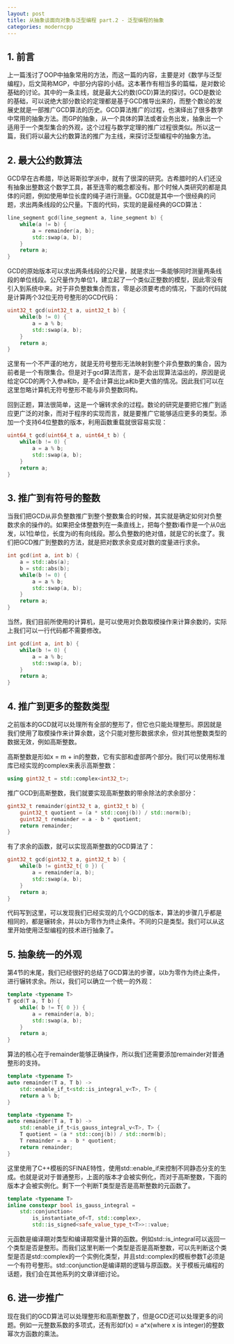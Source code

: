 ```yaml
---
layout: post
title: 从抽象谈面向对象与泛型编程 part.2 - 泛型编程的抽象
categories: moderncpp
---
```


## 1. 前言
上一篇浅讨了OOP中抽象常用的方法，而这一篇的内容，主要是对《数学与泛型编程》，后文简称MGP，中部分内容的小结。这本著作有相当多的篇幅，是对数论基础的讨论。其中的一条主线，就是最大公约数(GCD)算法的探讨。GCD是数论的基础，可以说绝大部分数论的定理都是基于GCD推导出来的，而整个数论的发展史就是一部推广GCD算法的历史。GCD算法推广的过程，也演绎出了很多数学中常用的抽象方法。而GP的抽象，从一个具体的算法或者业务出发，抽象出一个适用于一个类型集合的外观，这个过程与数学定理的推广过程很类似。所以这一篇，我们将以最大公约数算法的推广为主线，来探讨泛型编程中的抽象方法。

## 2. 最大公约数算法
GCD早在古希腊，毕达哥斯拉学派中，就有了很深的研究。古希腊时的人们还没有抽象出整数这个数学工具，甚至连零的概念都没有。那个时候人类研究的都是具体的问题，例如使用单位长度的绳子进行测量。GCD就是其中一个很经典的问题，求出两条线段的公尺量。下面的代码，实现的是最经典的GCD算法：
```cpp
line_segment gcd(line_segment a, line_segment b) {
    while(a != b) {
        a = remainder(a, b);
        std::swap(a, b);
    }
    return a;
}
```
GCD的原始版本可以求出两条线段的公尺量，就是求出一条能够同时测量两条线段的单位线段。公尺量作为单位1，建立起了一个类似正整数的模型，因此零没有引入到系统中来。对于非负整数集合而言，零是必须要考虑的情况，下面的代码就是计算两个32位无符号整形的GCD代码：

```cpp
uint32_t gcd(uint32_t a, uint32_t b) {
    while(b != 0) {
        a = a % b;
        std::swap(a, b);
    }
    return a;
}
```
这里有一个不严谨的地方，就是无符号整形无法映射到整个非负整数的集合，因为前者是一个有限集合。但是对于gcd算法而言，是不会出现算法溢出的，原因是说给定GCD的两个入参a和b，是不会计算出比a和b更大值的情况。因此我们可以在这里忽略计算机无符号整形不能与非负整数同构。

回到正题，算法很简单，这是一个辗转求余的过程。数论的研究是要把它推广到适应更广泛的对象，而对于程序的实现而言，就是要推广它能够适应更多的类型。添加一个支持64位整数的版本，利用函数重载就很容易实现：
```cpp
uint64_t gcd(uint64_t a, uint64_t b) {
    while(b != 0) {
        a = a % b;
        std::swap(a, b);
    }
    return a;
}
```

## 3. 推广到有符号的整数

当我们把GCD从非负整数推广到整个整数集合的时候，其实就是确定如何对负整数求余的操作的。如果把全体整数列在一条直线上，把每个整数i看作是一个从0出发，以1位单位，长度为i的有向线段。那么负整数的绝对值，就是它的长度了。我们把GCD推广到整数的方法，就是把对数求余变成对数的度量进行求余。
```cpp
int gcd(int a, int b) {
    a = std::abs(a);
    b = std::abs(b);
    while(b != 0) {
        a = a % b;
        std::swap(a, b);
    }
    return a;
}
```
当然，我们目前所使用的计算机，是可以使用对负数取模操作来计算余数的，实际上我们可以一行代码都不需要修改。
```cpp
int gcd(int a, int b) {
    while(b != 0) {
        a = a % b;
        std::swap(a, b);
    }
    return a;
}
```

## 4. 推广到更多的整数类型
之前版本的GCD就可以处理所有全部的整形了，但它也只能处理整形。原因就是我们使用了取模操作来计算余数，这个只能对整形数据求余，但对其他整数类型的数据无效，例如高斯整数。

高斯整数是形如x = m + in的整数，它有实部和虚部两个部分。我们可以使用标准库已经实现的complex来表示高斯整数：
``` cpp
using gint32_t = std::complex<int32_t>;
```
推广GCD到高斯整数，我们就要实现高斯整数的带余除法的求余部分：

```cpp
gint32_t remainder(gint32_t a, gint32_t b) {
    guint32_t quotient = (a * std::conj(b)) / std::norm(b);
    guint32_t remainder = a - b * quotient;
    return remainder;
}
```
有了求余的函数，就可以实现高斯整数的GCD算法了：
```cpp
gint32_t gcd(gint32_t a, gint32_t b) {
    while(b != gint32_t{ 0 }) {
        a = remainder(a, b);
        std::swap(a, b);
    }
    return a;
}
```
代码写到这里，可以发现我们已经实现的几个GCD的版本，算法的步骤几乎都是相同的，都是辗转余，并以b为零作为终止条件。不同的只是类型。我们可以从这里开始使用泛型编程的技术进行抽象了。

## 5. 抽象统一的外观
第4节的末尾，我们已经很好的总结了GCD算法的步骤，以b为零作为终止条件，进行辗转求余。所以，我们可以确立一个统一的外观：
```cpp
template <typename T>
T gcd(T a, T b) {
    while( b != T{ 0 }) {
        a = remainder(a, b);
        std::swap(a, b);
    }
    return a;
}
```
算法的核心在于remainder能够正确操作，所以我们还需要添加remainder对普通整形的支持。
```cpp
template <typename T>
auto remainder(T a, T b) ->
    std::enable_if_t<std::is_integral_v<T>, T> {
    return a % b;
}

template <typename T>
auto remainder(T a, T b) ->
    std::enable_if_t<is_gauss_integral_v<T>, T> {
    T quotient = (a * std::conj(b)) / std::norm(b);
    T remainder = a - b * quotient;
    return remainder;
}
```
这里使用了C++模板的SFINAE特性，使用std::enable_if来控制不同静态分支的生成。也就是说对于普通整形，上面的版本才会被实例化，而对于高斯整数，下面的版本才会被实例化。剩下一个判断T类型是否是高斯整数的元函数了。
```cpp
template <typename T>
inline constexpr bool is_gauss_integral = 
    std::conjunction<
        is_instantiate_of<T, std::complex>,
        std::is_signed<safe_value_type_t<T>>::value;
```
元函数是编译期对类型和编译期常量计算的函数。例如std::is_integral可以返回一个类型是否是整形。而我们这里判断一个类型是否是高斯整数，可以先判断这个类型是否是std::complex的一个实例化类型，并且std::complex的模板参数T必须是一个有符号整形。std::conjunction是编译期的逻辑与原函数。关于模板元编程的话题，我们会在其他系列的文章详细讨论。

## 6. 进一步推广
现在我们的GCD算法可以处理整形和高斯整数了，但是GCD还可以处理更多的问题。例如一元整数系数的多项式，还有形如f(x) = a^x(where x is integer)的整数幂次方函数的乘法。